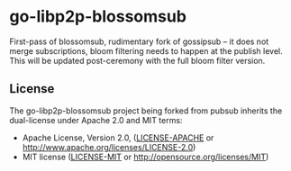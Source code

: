 # go-libp2p-blossomsub

First-pass of blossomsub, rudimentary fork of gossipsub – it does not merge subscriptions, bloom filtering needs to
happen at the publish level. This will be updated post-ceremony with the full bloom filter version.

## License

The go-libp2p-blossomsub project being forked from pubsub inherits the dual-license under Apache 2.0 and MIT terms:

- Apache License, Version 2.0, ([LICENSE-APACHE](./LICENSE-APACHE) or http://www.apache.org/licenses/LICENSE-2.0)
- MIT license ([LICENSE-MIT](./LICENSE-MIT) or http://opensource.org/licenses/MIT)

